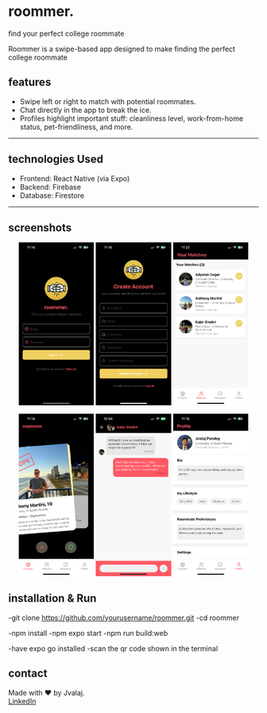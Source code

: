 # roommer.

find your perfect college roommate

Roommer is a swipe-based app designed to make finding the perfect college roommate

## features

- Swipe left or right to match with potential roommates.
- Chat directly in the app to break the ice.
- Profiles highlight important stuff: cleanliness level, work-from-home status, pet-friendliness, and more.

---

## technologies Used

- Frontend: React Native (via Expo)
- Backend: Firebase
- Database: Firestore

---

## screenshots

<p align="center">
    <img src="./assets/IMG_2745.PNG" width="30%" />
    <img src="./assets/IMG_2746.PNG" width="30%" />
    <img src="./assets/IMG_2747.PNG" width="30%" />
    
    
</p>
<p align="center">
    <img src="./assets/IMG_2743.PNG" width="30%" />
    <img src="./assets/chat.jpeg" width="30%" />
    <img src="./assets/IMG_2744.PNG" width="30%" />
    
</p>



## installation & Run

-git clone https://github.com/yourusername/roommer.git
-cd roommer

-npm install
-npm expo start
-npm run build:web

-have expo go installed
-scan the qr code shown in the terminal

## contact

Made with ❤️ by Jvalaj.  
[LinkedIn](https://www.linkedin.com/in/jvalaj/)
